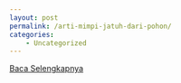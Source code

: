 ```yaml
---
layout: post
permalink: /arti-mimpi-jatuh-dari-pohon/
categories:
    - Uncategorized
---
```


[Baca Selengkapnya](/06)